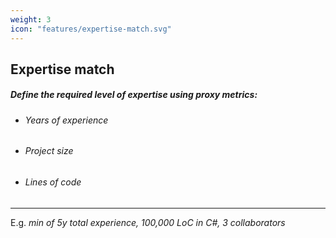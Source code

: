 ```yaml
---
weight: 3
icon: "features/expertise-match.svg"
---
```


## Expertise match

##### Define the required level of expertise using proxy metrics:

* ###### Years of experience
* ###### Project size
* ###### Lines of code

---

E.g. *min of 5y total experience, 100,000 LoC in C#, 3 collaborators*